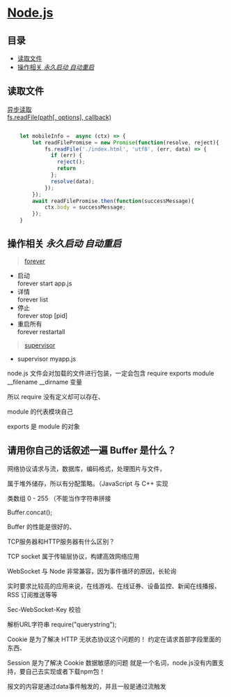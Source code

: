 # [Node.js](http://nodejs.cn/api/)

## 目录

* [读取文件](#00)
* [操作相关 *永久启动 自动重启*](#01)

## <div id="00">读取文件</div>
[异步读取 <br> fs.readFile(path[, options], callback) ](http://nodejs.cn/api/fs.html#fs_fs_readfile_path_options_callback)


```JavaScript

	let mobileInfo =  async (ctx) => {
		let readFilePromise = new Promise(function(resolve, reject){
			fs.readFile('./index.html', 'utf8', (err, data) => {
			  if (err) {
				reject();
				return
			  };
			  resolve(data);
			});
		});
		await readFilePromise.then(function(successMessage){
			ctx.body = successMessage;
		});
	}

```


## <div id="01">操作相关 *永久启动 自动重启*</div>

> [forever](https://github.com/foreverjs/forever)

* 启动<br>forever start app.js
* 详情<br>forever list
* 停止<br>forever stop [pid]
* 重启所有<br>forever restartall

> [supervisor](https://github.com/petruisfan/node-supervisor)

*  supervisor myapp.js

node.js 文件会对加载的文件进行包装，一定会包含 require exports module __filename __dirname 变量  

所以 require 没有定义却可以存在、  

module 的代表模块自己

exports 是 module 的对象

## 请用你自己的话叙述一遍 Buffer 是什么？

网络协议请求与流，数据库，编码格式，处理图片与文件，  

属于堆外储存，所以有分配策略。（JavaScript 与 C++ 实现  

类数组 0 - 255 （不能当作字符串拼接  

Buffer.concat();  

Buffer 的性能是很好的、  


TCP服务器和HTTP服务器有什么区别？

TCP socket 属于传输层协议，构建高效网络应用

WebSocket 与 Node 非常兼容，因为事件循环的原因，长轮询

实时要求比较高的应用来说，在线游戏、在线证券、设备监控、新闻在线播报、RSS 订阅推送等等

Sec-WebSocket-Key 校验

解析URL字符串 require("querystring");

Cookie 是为了解决 HTTP 无状态协议这个问题的！
约定在请求首部字段里面的东西、

Session 是为了解决 Cookie 数据敏感的问题
就是一个名词，node.js没有内置支持，要自己去实现或者下载npm包！

报文的内容是通过data事件触发的，并且一般是通过流触发












